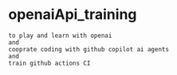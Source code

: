 # openaiApi_training
```
to play and learn with openai
and
cooprate coding with github copilot ai agents
and 
train github actions CI
```
